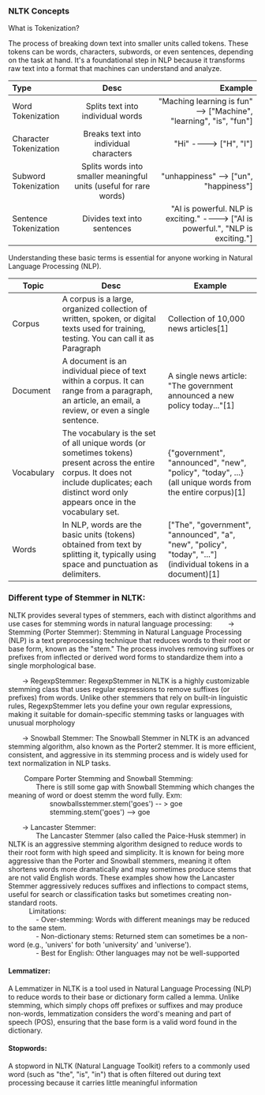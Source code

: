 ### **NLTK Concepts**

What is Tokenization?

The process of breaking down text into smaller units called tokens. These tokens can be words, characters, subwords, or even sentences, depending on the task at hand. It's a foundational step in NLP because it transforms raw text into a format that machines can understand and analyze.

  | Type                     | Desc                                      | Example                                                                  |
  |:-------------------------|:-----------------------------------------:|-------------------------------------------------------------------------:|
  | Word Tokenization        | Splits text into individual words         | "Maching learning is fun" --> ["Machine", "learning", "is", "fun"]       |
  | Character Tokenization   | Breaks text into individual characters    | "Hi" ----> ["H", "I"]                                                    |
  | Subword Tokenization     | Splits words into smaller meaningful units (useful for rare words)| "unhappiness" --> ["un", "happiness"]                                    |
  | Sentence Tokenization    | Divides text into sentences               | "AI is powerful. NLP is exciting." ----> ["AI is powerful.", "NLP is exciting."] |
		
Understanding these basic terms is essential for anyone working in Natural Language Processing (NLP). 

  | Topic      | Desc                                                                                                                                                  | Example                                                                                                        |
|------------|-------------------------------------------------------------------------------------------------------------------------------------------------------|----------------------------------------------------------------------------------------------------------------|
| Corpus     | A corpus is a large, organized collection of written, spoken, or digital texts used for training, testing. You can call it as Paragraph               | Collection of 10,000 news articles[1]                                                                          |
| Document   | A document is an individual piece of text within a corpus. It can range from a paragraph, an article, an email, a review, or even a single sentence. | A single news article: "The government announced a new policy today..."[1]                                     |
| Vocabulary | The vocabulary is the set of all unique words (or sometimes tokens) present across the entire corpus. It does not include duplicates; each distinct word only appears once in the vocabulary set. | {"government", "announced", "new", "policy", "today", ...} (all unique words from the entire corpus)[1]      |
| Words      | In NLP, words are the basic units (tokens) obtained from text by splitting it, typically using space and punctuation as delimiters.                   | ["The", "government", "announced", "a", "new", "policy", "today", "..."] (individual tokens in a document)[1] |



### Different type of Stemmer in NLTK:
NLTK provides several types of stemmers, each with distinct algorithms and use cases for stemming words in natural language processing:
&emsp;&emsp;&rarr; Stemming (Porter Stemmer): Stemming in Natural Language Processing (NLP) is a text preprocessing technique that reduces words to their root or base form, known as the "stem." The process involves removing suffixes or prefixes from inflected or derived word forms to standardize them into a single morphological base. 
		
&emsp;&emsp;&rarr; RegexpStemmer: RegexpStemmer in NLTK is a highly customizable stemming class that uses regular expressions to remove suffixes (or prefixes) from words. Unlike other stemmers that rely on built-in linguistic rules, RegexpStemmer lets you define your own regular expressions, making it suitable for domain-specific stemming tasks or languages with unusual morphology
		
&emsp;&emsp;&rarr; Snowball Stemmer: The Snowball Stemmer in NLTK is an advanced stemming algorithm, also known as the Porter2 stemmer.  It is more efficient, consistent, and aggressive in its stemming process and is widely used for text normalization in NLP tasks.
		
&emsp;&emsp; Compare Porter Stemming and Snowball Stemming:<br>
&emsp;&emsp;&emsp;&emsp;There is still some gap with Snowball Stemming which changes the meaning of word or doest stemm the word fully. Exm:<br>
&emsp;&emsp;&emsp;&emsp;&emsp;&emsp;snowballsstemmer.stem('goes') -- > goe<br>
&emsp;&emsp;&emsp;&emsp;&emsp;&emsp;stemming.stem('goes') --> goe<br>
			
&emsp;&emsp;&rarr; Lancaster Stemmer: <br>
&emsp;&emsp;&emsp;&emsp;The Lancaster Stemmer (also called the Paice-Husk stemmer) in NLTK is an aggressive stemming algorithm designed to reduce words to their root form with high speed and simplicity. It is known for being more aggressive than the Porter and Snowball stemmers, meaning it often shortens words more dramatically and may sometimes produce stems that are not valid English words.
These examples show how the Lancaster Stemmer aggressively reduces suffixes and inflections to compact stems, useful for search or classification tasks but sometimes creating non-standard roots.<br>
&emsp;&emsp;&emsp;Limitations:<br>
&emsp;&emsp;&emsp;&emsp;- Over-stemming: Words with different meanings may be reduced to the same stem.<br>
&emsp;&emsp;&emsp;&emsp;- Non-dictionary stems: Returned stem can sometimes be a non-word (e.g., 'univers' for both 'university' and 'universe').<br>
&emsp;&emsp;&emsp;&emsp;- Best for English: Other languages may not be well-supported<br>
		
#### Lemmatizer: 
A Lemmatizer in NLTK is a tool used in Natural Language Processing (NLP) to reduce words to their base or dictionary form called a lemma. Unlike stemming, which simply chops off prefixes or suffixes and may produce non-words, lemmatization considers the word's meaning and part of speech (POS), ensuring that the base form is a valid word found in the dictionary.
		
#### Stopwords: 
A stopword in NLTK (Natural Language Toolkit) refers to a commonly used word (such as "the", "is", "in") that is often filtered out during text processing because it carries little meaningful information


